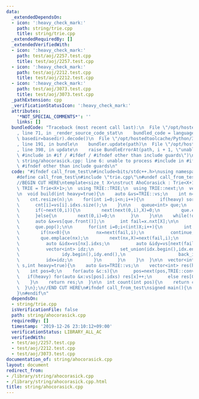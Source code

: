 ```yaml
---
data:
  _extendedDependsOn:
  - icon: ':heavy_check_mark:'
    path: string/trie.cpp
    title: string/trie.cpp
  _extendedRequiredBy: []
  _extendedVerifiedWith:
  - icon: ':heavy_check_mark:'
    path: test/aoj/2257.test.cpp
    title: test/aoj/2257.test.cpp
  - icon: ':heavy_check_mark:'
    path: test/aoj/2212.test.cpp
    title: test/aoj/2212.test.cpp
  - icon: ':heavy_check_mark:'
    path: test/aoj/3073.test.cpp
    title: test/aoj/3073.test.cpp
  _pathExtension: cpp
  _verificationStatusIcon: ':heavy_check_mark:'
  attributes:
    '*NOT_SPECIAL_COMMENTS*': ''
    links: []
  bundledCode: "Traceback (most recent call last):\n  File \"/opt/hostedtoolcache/Python/3.8.5/x64/lib/python3.8/site-packages/onlinejudge_verify/documentation/build.py\"\
    , line 71, in _render_source_code_stat\n    bundled_code = language.bundle(stat.path,\
    \ basedir=basedir).decode()\n  File \"/opt/hostedtoolcache/Python/3.8.5/x64/lib/python3.8/site-packages/onlinejudge_verify/languages/cplusplus.py\"\
    , line 191, in bundle\n    bundler.update(path)\n  File \"/opt/hostedtoolcache/Python/3.8.5/x64/lib/python3.8/site-packages/onlinejudge_verify/languages/cplusplus_bundle.py\"\
    , line 398, in update\n    raise BundleErrorAt(path, i + 1, \"unable to process\
    \ #include in #if / #ifdef / #ifndef other than include guards\")\nonlinejudge_verify.languages.cplusplus_bundle.BundleErrorAt:\
    \ string/ahocorasick.cpp: line 6: unable to process #include in #if / #ifdef /\
    \ #ifndef other than include guards\n"
  code: "#ifndef call_from_test\n#include<bits/stdc++.h>\nusing namespace std;\n\n\
    #define call_from_test\n#include \"trie.cpp\"\n#undef call_from_test\n\n#endif\n\
    //BEGIN CUT HERE\ntemplate<size_t X>\nstruct AhoCorasick : Trie<X+1>{\n  using\
    \ TRIE = Trie<X+1>;\n  using TRIE::TRIE;\n  using TRIE::next;\n  vector<int> cnt;\n\
    \n  void build(int heavy=true){\n    auto &vs=TRIE::vs;\n    int n=vs.size();\n\
    \    cnt.resize(n);\n    for(int i=0;i<n;i++){\n      if(heavy) sort(vs[i].idxs.begin(),vs[i].idxs.end());\n\
    \      cnt[i]=vs[i].idxs.size();\n    }\n\n    queue<int> que;\n    for(int i=0;i<(int)X;i++){\n\
    \      if(~next(0,i)){\n        next(next(0,i),X)=0;\n        que.emplace(next(0,i));\n\
    \      }else{\n        next(0,i)=0;\n      }\n    }\n\n    while(!que.empty()){\n\
    \      auto &x=vs[que.front()];\n      int fail=x.nxt[X];\n\n      cnt[que.front()]+=cnt[fail];\n\
    \      que.pop();\n\n      for(int i=0;i<(int)X;i++){\n        int &nx=x.nxt[i];\n\
    \        if(nx<0){\n          nx=next(fail,i);\n          continue;\n        }\n\
    \        que.emplace(nx);\n        next(nx,X)=next(fail,i);\n        if(heavy){\n\
    \          auto &idx=vs[nx].idxs;\n          auto &idy=vs[next(fail,i)].idxs;\n\
    \          vector<int> idz;\n          set_union(idx.begin(),idx.end(),\n    \
    \                idy.begin(),idy.end(),\n                    back_inserter(idz));\n\
    \          idx=idz;\n        }\n      }\n    }\n  }\n\n  vector<int> match(string\
    \ s,int heavy=true){\n    auto &vs=TRIE::vs;\n    vector<int> res(heavy?TRIE::size():1);\n\
    \    int pos=0;\n    for(auto &c:s){\n      pos=next(pos,TRIE::conv(c));\n   \
    \   if(heavy) for(auto &x:vs[pos].idxs) res[x]++;\n      else res[0]+=cnt[pos];\n\
    \    }\n    return res;\n  }\n\n  int count(int pos){\n    return cnt[pos];\n\
    \  }\n};\n//END CUT HERE\n#ifndef call_from_test\nsigned main(){\n  return 0;\n\
    }\n#endif\n"
  dependsOn:
  - string/trie.cpp
  isVerificationFile: false
  path: string/ahocorasick.cpp
  requiredBy: []
  timestamp: '2019-12-26 23:10:12+09:00'
  verificationStatus: LIBRARY_ALL_AC
  verifiedWith:
  - test/aoj/2257.test.cpp
  - test/aoj/2212.test.cpp
  - test/aoj/3073.test.cpp
documentation_of: string/ahocorasick.cpp
layout: document
redirect_from:
- /library/string/ahocorasick.cpp
- /library/string/ahocorasick.cpp.html
title: string/ahocorasick.cpp
---
```

